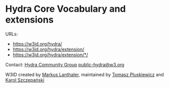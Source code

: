 # Hydra Core Vocabulary and extensions

URLs:
- https://w3id.org/hydra/
- https://w3id.org/hydra/extension/
- https://w3id.org/hydra/extension/*/

Contact: [Hydra Community Group](https://hydra-cg.com) <public-hydra@w3.org>

W3ID created by [Markus Lanthaler](https://github.com/lanthaler), maintained by [Tomasz Pluskiewicz](https://github.com/tpluscode) and [Karol Szczepański](https://github.com/alien-mcl)
